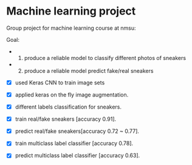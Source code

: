 # Machine learning project

Group project for machine learning course at nmsu:

Goal: 

-  1. produce a reliable model to classify different photos of sneakers

-  2. produce a reliable model predict fake/real sneakers


- [x] used Keras CNN to train image sets

- [x] applied keras on the fly image augmentation.


- [x] different labels classification for sneakers.

- [x] train real/fake sneakers [accuracy 0.91].

- [x] predict real/fake sneakers[accuracy 0.72 ~ 0.77].

- [x] train multiclass label classifier [accuracy 0.78].

- [x] predict multiclass label classifier [accuracy 0.63].

